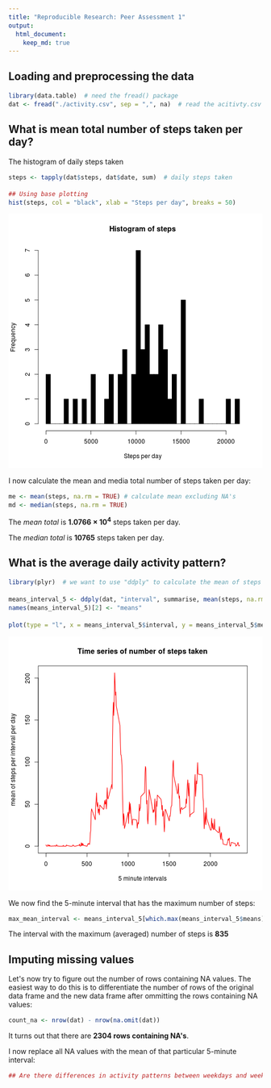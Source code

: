 ```yaml
---
title: "Reproducible Research: Peer Assessment 1"
output: 
  html_document:
    keep_md: true
---
```


## Loading and preprocessing the data


```r
library(data.table)  # need the fread() package
dat <- fread("./activity.csv", sep = ",", na)  # read the acitivty.csv file
```

## What is mean total number of steps taken per day?

The histogram of daily steps taken

```r
steps <- tapply(dat$steps, dat$date, sum)  # daily steps taken

## Using base plotting
hist(steps, col = "black", xlab = "Steps per day", breaks = 50)
```

![plot of chunk unnamed-chunk-2](figure/unnamed-chunk-2.png) 

I now calculate the mean and media total number of steps taken per day:

```r
me <- mean(steps, na.rm = TRUE) # calculate mean excluding NA's
md <- median(steps, na.rm = TRUE)
```
The *mean total* is **1.0766 &times; 10<sup>4</sup>** steps taken per day.  
  
The *median total* is **10765** steps taken per day.

## What is the average daily activity pattern?


```r
library(plyr)  # we want to use "ddply" to calculate the mean of steps for a specific interval for all days 

means_interval_5 <- ddply(dat, "interval", summarise, mean(steps, na.rm = TRUE))
names(means_interval_5)[2] <- "means"

plot(type = "l", x = means_interval_5$interval, y = means_interval_5$means, xlab = "5 minute intervals", ylab = "mean of steps per interval per day", main = "Time series of number of steps taken", col = "red", lwd = 1.5)
```

![plot of chunk unnamed-chunk-4](figure/unnamed-chunk-4.png) 

We now find the 5-minute interval that has the maximum number of steps:

```r
max_mean_interval <- means_interval_5[which.max(means_interval_5$means), ]$interval
```
The interval with the maximum (averaged) number of steps is **835**

## Imputing missing values

Let's now try to figure out the number of rows containing NA values.
The easiest way to do this is  to differentiate the number of rows of the original data frame and the new data frame after ommitting the rows containing NA values:

```r
count_na <- nrow(dat) - nrow(na.omit(dat))
```
It turns out that there are **2304 rows containing NA's**.

I now replace all NA values with the mean of that particular 5-minute interval:

```r
## Are there differences in activity patterns between weekdays and weekends?
```
